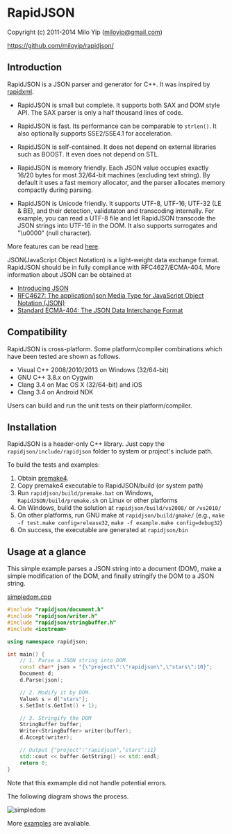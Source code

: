 # RapidJSON

Copyright (c) 2011-2014 Milo Yip (miloyip@gmail.com)

https://github.com/miloyip/rapidjson/

## Introduction

RapidJSON is a JSON parser and generator for C++. It was inspired by [rapidxml](http://rapidxml.sourceforge.net/).

* RapidJSON is small but complete. It supports both SAX and DOM style API. The SAX parser is only a half thousand lines of code.

* RapidJSON is fast. Its performance can be comparable to `strlen()`. It also optionally supports SSE2/SSE4.1 for acceleration.

* RapidJSON is self-contained. It does not depend on external libraries such as BOOST. It even does not depend on STL.

* RapidJSON is memory friendly. Each JSON value occupies exactly 16/20 bytes for most 32/64-bit machines (excluding text string). By default it uses a fast memory allocator, and the parser allocates memory compactly during parsing.

* RapidJSON is Unicode friendly. It supports UTF-8, UTF-16, UTF-32 (LE & BE), and their detection, validataton and transcoding internally. For example, you can read a UTF-8 file and let RapidJSON transcode the JSON strings into UTF-16 in the DOM. It also supports surrogates and "\u0000" (null character).

More features can be read [here](doc/features.md).

JSON(JavaScript Object Notation) is a light-weight data exchange format. RapidJSON should be in fully compliance with RFC4627/ECMA-404. More information about JSON can be obtained at
* [Introducing JSON](http://json.org/)
* [RFC4627: The application/json Media Type for JavaScript Object Notation (JSON)](http://www.ietf.org/rfc/rfc4627.txt)
* [Standard ECMA-404: The JSON Data Interchange Format](http://www.ecma-international.org/publications/standards/Ecma-404.htm)

## Compatibility

RapidJSON is cross-platform. Some platform/compiler combinations which have been tested are shown as follows.
* Visual C++ 2008/2010/2013 on Windows (32/64-bit)
* GNU C++ 3.8.x on Cygwin
* Clang 3.4 on Mac OS X (32/64-bit) and iOS
* Clang 3.4 on Android NDK

Users can build and run the unit tests on their platform/compiler.

## Installation

RapidJSON is a header-only C++ library. Just copy the `rapidjson/include/rapidjson` folder to system or project's include path.

To build the tests and examples:

1. Obtain [premake4](http://industriousone.com/premake/download).
2. Copy premake4 executable to RapidJSON/build (or system path)
3. Run `rapidjson/build/premake.bat` on Windows, `RapidJSON/build/premake.sh` on Linux or other platforms
4. On Windows, build the solution at `rapidjson/build/vs2008/` or `/vs2010/`
5. On other platforms, run GNU make at `rapidjson/build/gmake/` (e.g., `make -f test.make config=release32`, `make -f example.make config=debug32`)
6. On success, the executable are generated at `rapidjson/bin`

## Usage at a glance

This simple example parses a JSON string into a document (DOM), make a simple modification of the DOM, and finally stringify the DOM to a JSON string.

[simpledom.cpp](example/simpledom/simpledom.cpp)
```cpp
#include "rapidjson/document.h"
#include "rapidjson/writer.h"
#include "rapidjson/stringbuffer.h"
#include <iostream>

using namespace rapidjson;

int main() {
    // 1. Parse a JSON string into DOM.
    const char* json = "{\"project\":\"rapidjson\",\"stars\":10}";
    Document d;
    d.Parse(json);

    // 2. Modify it by DOM.
    Value& s = d["stars"];
    s.SetInt(s.GetInt() + 1);

    // 3. Stringify the DOM
    StringBuffer buffer;
    Writer<StringBuffer> writer(buffer);
    d.Accept(writer);

    // Output {"project":"rapidjson","stars":11}
    std::cout << buffer.GetString() << std::endl;
    return 0;
}
```

Note that this exmample did not handle potential errors.

The following diagram shows the process.

![simpledom](doc/diagram/simpledom.png?raw=true)

More [examples](example/) are avaliable.
